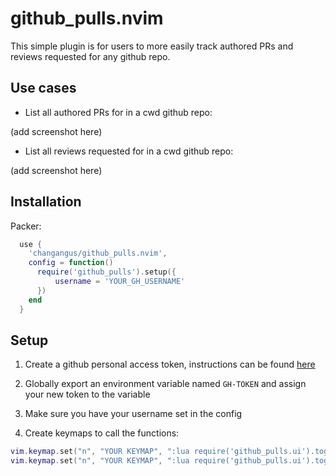 # github_pulls.nvim

This simple plugin is for users to more easily track authored PRs and reviews requested for any github repo. 

## Use cases

- List all authored PRs for in a cwd github repo:

(add screenshot here)

- List all reviews requested for in a cwd github repo: 

(add screenshot here)

## Installation 

Packer: 
```lua
  use {
    'changangus/github_pulls.nvim',
    config = function()
      require('github_pulls').setup({
          username = 'YOUR_GH_USERNAME'
      })
    end
  }

```

## Setup

1. Create a github personal access token, instructions can be found [here](https://docs.github.com/en/authentication/keeping-your-account-and-data-secure/creating-a-personal-access-token) 

2. Globally export an environment variable named `GH-TOKEN` and assign your new token to the variable 

3. Make sure you have your username set in the config 

4. Create keymaps to call the functions: 

```lua
vim.keymap.set("n", "YOUR KEYMAP", ":lua require('github_pulls.ui').toggle_pr_menu()<CR>", { noremap = true, silent = true })
vim.keymap.set("n", "YOUR KEYMAP", ":lua require('github_pulls.ui').toggle_reviews_menu()<CR>", { noremap = true, silent = true })
```
